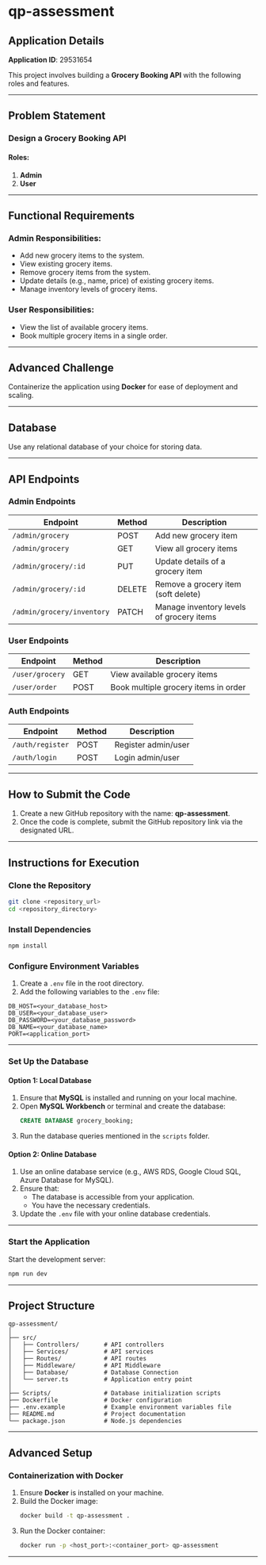 
# qp-assessment

## Application Details
**Application ID**: 29531654  

This project involves building a **Grocery Booking API** with the following roles and features.

---

## Problem Statement

### Design a Grocery Booking API

#### Roles:
1. **Admin**
2. **User**

---

## Functional Requirements

### Admin Responsibilities:
- Add new grocery items to the system.
- View existing grocery items.
- Remove grocery items from the system.
- Update details (e.g., name, price) of existing grocery items.
- Manage inventory levels of grocery items.

### User Responsibilities:
- View the list of available grocery items.
- Book multiple grocery items in a single order.

---

## Advanced Challenge
Containerize the application using **Docker** for ease of deployment and scaling.

---

## Database
Use any relational database of your choice for storing data.

---

## API Endpoints

### Admin Endpoints
| Endpoint                     | Method   | Description                           |
|------------------------------|----------|---------------------------------------|
| `/admin/grocery`             | POST     | Add new grocery item                  |
| `/admin/grocery`             | GET      | View all grocery items                |
| `/admin/grocery/:id`         | PUT      | Update details of a grocery item      |
| `/admin/grocery/:id`         | DELETE   | Remove a grocery item (soft delete)   |
| `/admin/grocery/inventory`   | PATCH    | Manage inventory levels of grocery items |

### User Endpoints
| Endpoint                     | Method   | Description                           |
|------------------------------|----------|---------------------------------------|
| `/user/grocery`              | GET      | View available grocery items          |
| `/user/order`                | POST     | Book multiple grocery items in  order |

### Auth Endpoints
| Endpoint                     | Method   | Description                           |
|------------------------------|----------|---------------------------------------|
| `/auth/register`             | POST     | Register admin/user                         |
| `/auth/login`                | POST     | Login admin/user                            |

---

## How to Submit the Code
1. Create a new GitHub repository with the name: **qp-assessment**.
2. Once the code is complete, submit the GitHub repository link via the designated URL.

---

## Instructions for Execution

### Clone the Repository
```bash
git clone <repository_url>
cd <repository_directory>
```

### Install Dependencies
```bash
npm install
```

### Configure Environment Variables
1. Create a `.env` file in the root directory.
2. Add the following variables to the `.env` file:

```env
DB_HOST=<your_database_host>
DB_USER=<your_database_user>
DB_PASSWORD=<your_database_password>
DB_NAME=<your_database_name>
PORT=<application_port>
```

---

### Set Up the Database

#### Option 1: Local Database
1. Ensure that **MySQL** is installed and running on your local machine.
2. Open **MySQL Workbench** or terminal and create the database:
   ```sql
   CREATE DATABASE grocery_booking;
   ```
3. Run the database queries mentioned in the `scripts` folder.

#### Option 2: Online Database
1. Use an online database service (e.g., AWS RDS, Google Cloud SQL, Azure Database for MySQL).
2. Ensure that:
   - The database is accessible from your application.
   - You have the necessary credentials.
3. Update the `.env` file with your online database credentials.

---

### Start the Application
Start the development server:
```bash
npm run dev
```

---

## Project Structure

```plaintext
qp-assessment/
│
├── src/
│   ├── Controllers/       # API controllers
│   ├── Services/          # API services
│   ├── Routes/            # API routes
│   ├── Middleware/        # API Middleware
│   ├── Database/          # Database Connection
│   └── server.ts          # Application entry point
│
├── Scripts/               # Database initialization scripts
├── Dockerfile             # Docker configuration
├── .env.example           # Example environment variables file
├── README.md              # Project documentation
└── package.json           # Node.js dependencies
```

---

## Advanced Setup

### Containerization with Docker
1. Ensure **Docker** is installed on your machine.
2. Build the Docker image:
   ```bash
   docker build -t qp-assessment .
   ```
3. Run the Docker container:
   ```bash
   docker run -p <host_port>:<container_port> qp-assessment
   ```
---